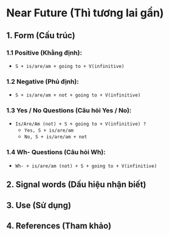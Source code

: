 # Near Future (Thì tương lai gần)

## 1. Form (Cấu trúc)

### 1.1 Positive (Khằng định):
- `S + is/are/am + going to + V(infinitive)`

### 1.2 Negative (Phủ định):
- `S + is/are/am + not + going to + V(infinitive)`

### 1.3 Yes / No Questions (Câu hỏi Yes / No):
- `Is/Are/Am (not) + S + going to + V(infinitive) ?`
  - `Yes, S + is/are/am`
  - `No, S + is/are/am + not`

### 1.4 Wh- Questions (Câu hỏi Wh):
- `Wh- + is/are/am (not) + S + going to + V(infinitive)`

## 2. Signal words (Dấu hiệu nhận biết)

## 3. Use (Sử dụng)

## 4. References (Tham khảo)

